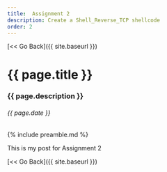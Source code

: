 ```yaml
---
title:  Assignment 2
description: Create a Shell_Reverse_TCP shellcode
order: 2
---
```


[&lt;&lt; Go Back]({{ site.baseurl }})

# {{ page.title }}
### {{ page.description }}
###### {{ page.date }}

{% include preamble.md %}

This is my post for Assignment 2

[&lt;&lt; Go Back]({{ site.baseurl }})
